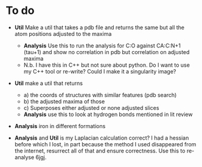# To do

- **Util** Make a util that takes a pdb file and returns the same but all the atom positions adjusted to the maxima  
  - **Analysis** Use this to run the analysis for C:O against CA:C:N+1 (tau+1) and show no correlation in pdb but correlation on adjusted maxima
  - N.b. I have this in C++ but not sure about python. Do I want to use my C++ tool or re-write?  Could I make it a singularity image?
   
- **Util** make a util that returns  
  - a) the coords of structures with similar features (pdb search)  
  - b) the adjusted maxima of those  
  - c) Superposes either adjusted or none adjusted slices  
  - **Analysis** use this to look at hydrogen bonds mentioned in lit review
 
- **Analysis** iron in different formations

- **Analysis** and **Util** is my Laplacian calculation correct? I had a hessian before which I lost, in part because the method I used disappeared from the internet, resurrect all of that and ensure correctness. Use this to re-analyse 6jgj.  
